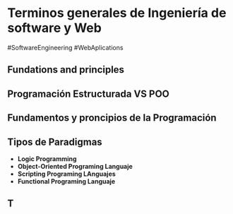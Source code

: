 # Terminos generales de Ingeniería de software y Web
#SoftwareEngineering   #WebAplications 
## Fundations and principles

## Programación Estructurada VS POO

## Fundamentos y proncipios de la Programación

## Tipos de Paradigmas
- **Logic Programming**
- **Object-Oriented Programing Languaje**
- **Scripting Programing LAnguajes**
- **Functional Programing Languaje**
## T